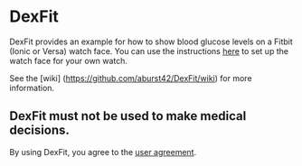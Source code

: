 # DexFit

DexFit provides an example for how to show blood glucose levels on a Fitbit (Ionic or Versa) watch face. You can use the instructions [here](https://github.com/aburst42/DexFit/wiki/DexFit-Setup-Instructions) to set up the watch face for your own watch.

See the [wiki] (https://github.com/aburst42/DexFit/wiki) for more information.

## DexFit must not be used to make medical decisions.
By using DexFit, you agree to the [user agreement](https://github.com/aburst42/DexFit/wiki/DexFit-User-Agreement).
